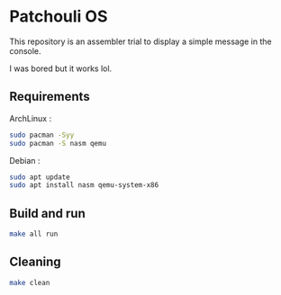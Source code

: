 # Patchouli OS

This repository is an assembler trial to display a simple message in the console.

I was bored but it works lol.

## Requirements

ArchLinux :

```bash
sudo pacman -Syy
sudo pacman -S nasm qemu
```

Debian :

```bash
sudo apt update
sudo apt install nasm qemu-system-x86
```

## Build and run

```bash
make all run
```

## Cleaning

```bash
make clean
```
